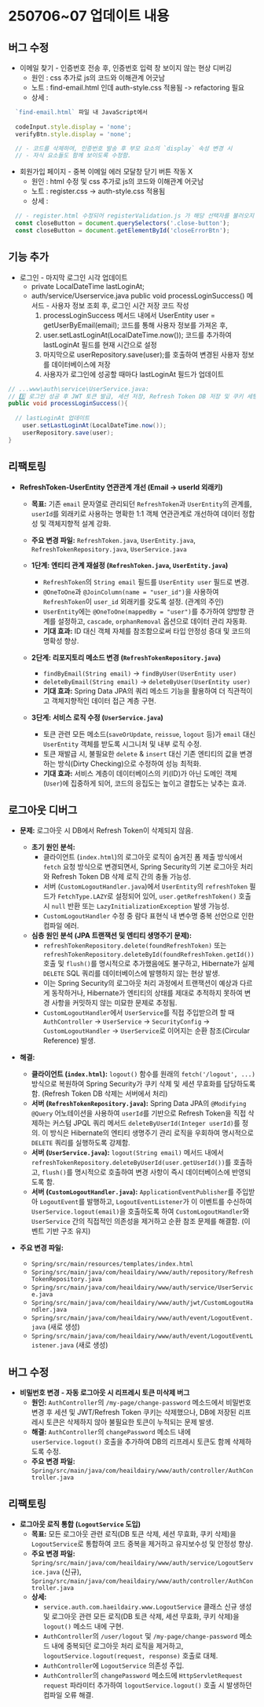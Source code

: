 # 250706~07 업데이트 내용
## 버그 수정
- 이메일 찾기 - 인증번호 전송 후, 인증번호 입력 창 보이지 않는 현상 디버깅
  - 원인 : css 추가로 js의 코드와 이해관계 어긋남 
  - 노트 : find-email.html 인데 auth-style.css 적용됨 -> refactoring 필요
  - 상세 : 
```javascript
  `find-email.html` 파일 내 JavaScript에서
 
  codeInput.style.display = 'none';
  verifyBtn.style.display = 'none';

  // - 코드를 삭제하여, 인증번호 발송 후 부모 요소의 `display` 속성 변경 시 
  // - 자식 요소들도 함께 보이도록 수정함.
```
- 회원가입 페이지 - 중복 이메일 에러 모달창 닫기 버튼 작동 X
  - 원인 : html 수정 및 css 추가로 js의 코드와 이해관계 어긋남
  - 노트 : register.css -> auth-style.css 적용됨
  - 상세 :
```javascript 
  // - register.html 수정되어 registerValidation.js 가 해당 선택자를 불러오지 못하고 있었음
  const closeButton = document.querySelectors('.close-button');
  const closeButton = document.getElementById('closeErrorBtn');
```
## 기능 추가
- 로그인 - 마지막 로그인 시각 업데이트
  - private LocalDateTime lastLoginAt;
  - auth/service/Userservice.java public void processLoginSuccess() 메서드 - 사용자 정보 조회 후, 로그인 시간 저장 코드 작성  
    1. processLoginSuccess 메서드 내에서 UserEntity user = getUserByEmail(email); 코드를 통해 사용자 정보를 가져온 후,
    2. user.setLastLoginAt(LocalDateTime.now()); 코드를 추가하여 lastLoginAt 필드를 현재 시간으로 설정
    3. 마지막으로 userRepository.save(user);를 호출하여 변경된 사용자 정보를 데이터베이스에 저장 
    4. 사용자가 로그인에 성공할 때마다 lastLoginAt 필드가 업데이트
```java
// ...www\auth\service\UserService.java:
// 3️⃣ 로그인 성공 후 JWT 토큰 발급, 세션 저장, Refresh Token DB 저장 및 쿠키 세팅
public void processLoginSuccess(){
    
  // lastLoginAt 업데이트                                                                                                                                       
    user.setLastLoginAt(LocalDateTime.now());                                                                                                                     
    userRepository.save(user);  
}
```

## 리팩토링
- **RefreshToken-UserEntity 연관관계 개선 (Email -> userId 외래키)**
  - **목표:** 기존 `email` 문자열로 관리되던 `RefreshToken`과 `UserEntity`의 관계를, `userId`를 외래키로 사용하는 명확한 1:1 객체 연관관계로 개선하여 데이터 정합성 및 객체지향적 설계 강화.
  - **주요 변경 파일:** `RefreshToken.java`, `UserEntity.java`, `RefreshTokenRepository.java`, `UserService.java`

  - **1단계: 엔티티 관계 재설정 (`RefreshToken.java`, `UserEntity.java`)**
    - `RefreshToken`의 `String email` 필드를 `UserEntity user` 필드로 변경.
    - `@OneToOne`과 `@JoinColumn(name = "user_id")`을 사용하여 `RefreshToken`이 `user_id` 외래키를 갖도록 설정. (관계의 주인)
    - `UserEntity`에는 `@OneToOne(mappedBy = "user")`를 추가하여 양방향 관계를 설정하고, `cascade`, `orphanRemoval` 옵션으로 데이터 관리 자동화.
    - **기대 효과:** ID 대신 객체 자체를 참조함으로써 타입 안정성 증대 및 코드의 명확성 향상.

  - **2단계: 리포지토리 메소드 변경 (`RefreshTokenRepository.java`)**
    - `findByEmail(String email)` -> `findByUser(UserEntity user)`
    - `deleteByEmail(String email)` -> `deleteByUser(UserEntity user)`
    - **기대 효과:** Spring Data JPA의 쿼리 메소드 기능을 활용하여 더 직관적이고 객체지향적인 데이터 접근 계층 구현.

  - **3단계: 서비스 로직 수정 (`UserService.java`)**
    - 토큰 관련 모든 메소드(`saveOrUpdate`, `reissue`, `logout` 등)가 `email` 대신 `UserEntity` 객체를 받도록 시그니처 및 내부 로직 수정.
    - 토큰 재발급 시, 불필요한 `delete` & `insert` 대신 기존 엔티티의 값을 변경하는 방식(Dirty Checking)으로 수정하여 성능 최적화.
    - **기대 효과:** 서비스 계층이 데이터베이스의 키(ID)가 아닌 도메인 객체(`User`)에 집중하게 되어, 코드의 응집도는 높이고 결합도는 낮추는 효과.

## 로그아웃 디버그
- **문제:** 로그아웃 시 DB에서 Refresh Token이 삭제되지 않음.
  - **초기 원인 분석:**
    - 클라이언트 (`index.html`)의 로그아웃 로직이 숨겨진 폼 제출 방식에서 `fetch` 요청 방식으로 변경되면서, Spring Security의 기본 로그아웃 처리와 Refresh Token DB 삭제 로직 간의 충돌 가능성.
    - 서버 (`CustomLogoutHandler.java`)에서 `UserEntity`의 `refreshToken` 필드가 `FetchType.LAZY`로 설정되어 있어, `user.getRefreshToken()` 호출 시 `null` 반환 또는 `LazyInitializationException` 발생 가능성.
    - `CustomLogoutHandler` 수정 중 람다 표현식 내 변수명 중복 선언으로 인한 컴파일 에러.
  - **심층 원인 분석 (JPA 트랜잭션 및 엔티티 생명주기 문제):**
    - `refreshTokenRepository.delete(foundRefreshToken)` 또는 `refreshTokenRepository.deleteById(foundRefreshToken.getId())` 호출 및 `flush()`를 명시적으로 추가했음에도 불구하고, Hibernate가 실제 `DELETE` SQL 쿼리를 데이터베이스에 발행하지 않는 현상 발생.
    - 이는 Spring Security의 로그아웃 처리 과정에서 트랜잭션이 예상과 다르게 동작하거나, Hibernate가 엔티티의 상태를 제대로 추적하지 못하여 변경 사항을 커밋하지 않는 미묘한 문제로 추정됨.
    - `CustomLogoutHandler`에서 `UserService`를 직접 주입받으려 할 때 `AuthController` -> `UserService` -> `SecurityConfig` -> `CustomLogoutHandler` -> `UserService`로 이어지는 순환 참조(Circular Reference) 발생.

- **해결:**
  - **클라이언트 (`index.html`):** `logout()` 함수를 원래의 `fetch('/logout', ...)` 방식으로 복원하여 Spring Security가 쿠키 삭제 및 세션 무효화를 담당하도록 함. (Refresh Token DB 삭제는 서버에서 처리)
  - **서버 (`RefreshTokenRepository.java`):** Spring Data JPA의 `@Modifying @Query` 어노테이션을 사용하여 `userId`를 기반으로 Refresh Token을 직접 삭제하는 커스텀 JPQL 쿼리 메서드 `deleteByUserId(Integer userId)`를 정의. 이 방식은 Hibernate의 엔티티 생명주기 관리 로직을 우회하여 명시적으로 `DELETE` 쿼리를 실행하도록 강제함.
  - **서버 (`UserService.java`):** `logout(String email)` 메서드 내에서 `refreshTokenRepository.deleteByUserId(user.getUserId())`를 호출하고, `flush()`를 명시적으로 호출하여 변경 사항이 즉시 데이터베이스에 반영되도록 함.
  - **서버 (`CustomLogoutHandler.java`):** `ApplicationEventPublisher`를 주입받아 `LogoutEvent`를 발행하고, `LogoutEventListener`가 이 이벤트를 수신하여 `UserService.logout(email)`을 호출하도록 하여 `CustomLogoutHandler`와 `UserService` 간의 직접적인 의존성을 제거하고 순환 참조 문제를 해결함. (이벤트 기반 구조 유지)

- **주요 변경 파일:**
  - `Spring/src/main/resources/templates/index.html`
  - `Spring/src/main/java/com/heaildairy/www/auth/repository/RefreshTokenRepository.java`
  - `Spring/src/main/java/com/heaildairy/www/auth/service/UserService.java`
  - `Spring/src/main/java/com/heaildairy/www/auth/jwt/CustomLogoutHandler.java`
  - `Spring/src/main/java/com/heaildairy/www/auth/event/LogoutEvent.java` (새로 생성)
  - `Spring/src/main/java/com/heaildairy/www/auth/event/LogoutEventListener.java` (새로 생성)

## 버그 수정
- **비밀번호 변경 - 자동 로그아웃 시 리프레시 토큰 미삭제 버그**
  - **원인:** `AuthController`의 `/my-page/change-password` 메소드에서 비밀번호 변경 후 세션 및 JWT/Refresh Token 쿠키는 삭제했으나, DB에 저장된 리프레시 토큰은 삭제하지 않아 불필요한 토큰이 누적되는 문제 발생.
  - **해결:** `AuthController`의 `changePassword` 메소드 내에 `userService.logout()` 호출을 추가하여 DB의 리프레시 토큰도 함께 삭제하도록 수정.
  - **주요 변경 파일:** `Spring/src/main/java/com/heaildairy/www/auth/controller/AuthController.java`

## 리팩토링
- **로그아웃 로직 통합 (`LogoutService` 도입)**
  - **목표:** 모든 로그아웃 관련 로직(DB 토큰 삭제, 세션 무효화, 쿠키 삭제)을 `LogoutService`로 통합하여 코드 중복을 제거하고 유지보수성 및 안정성 향상.
  - **주요 변경 파일:** `Spring/src/main/java/com/heaildairy/www/auth/service/LogoutService.java` (신규), `Spring/src/main/java/com/heaildairy/www/auth/controller/AuthController.java`
  - **상세:**
    - `service.auth.com.haeildairy.www.LogoutService` 클래스 신규 생성 및 로그아웃 관련 모든 로직(DB 토큰 삭제, 세션 무효화, 쿠키 삭제)을 `logout()` 메소드 내에 구현.
    - `AuthController`의 `/user/logout` 및 `/my-page/change-password` 메소드 내에 중복되던 로그아웃 처리 로직을 제거하고, `logoutService.logout(request, response)` 호출로 대체.
    - `AuthController`에 `LogoutService` 의존성 주입.
    - `AuthController`의 `changePassword` 메소드에 `HttpServletRequest request` 파라미터 추가하여 `logoutService.logout()` 호출 시 발생하던 컴파일 오류 해결.
